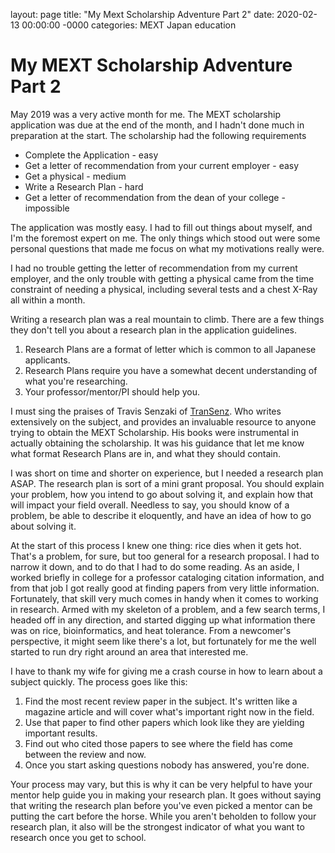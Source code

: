 layout: page
title: "My Mext Scholarship Adventure Part 2"
date: 2020-02-13 00:00:00 -0000
categories: MEXT Japan education
# My MEXT Scholarship Adventure Part 2

May 2019 was a very active month for me. The MEXT scholarship application was due at the end of the
month, and I hadn't done much in preparation at the start. The scholarship had the following
requirements

* Complete the Application - easy
* Get a letter of recommendation from your current employer - easy
* Get a physical - medium
* Write a Research Plan - hard
* Get a letter of recommendation from the dean of your college - impossible

The application was mostly easy. I had to fill out things about myself, and I'm the foremost expert
on me. The only things which stood out were some personal questions that made me focus on what my
motivations really were. 

I had no trouble getting the letter of recommendation from my current employer, and the only trouble
with getting a physical came from the time constraint of needing a physical, including several tests 
and a chest X-Ray all within a month. 

Writing a research plan was a real mountain to climb. There are a few things they don't tell you
about a research plan in the application guidelines.

1. Research Plans are a format of letter which is common to all Japanese applicants.
2. Research Plans require you have a somewhat decent understanding of what you're researching.
3. Your professor/mentor/PI should help you.

I must sing the praises of Travis Senzaki of
[TranSenz](http://www.transenzjapan.com/blog/category/mext/). Who writes extensively on the subject,
and provides an invaluable resource to anyone trying to obtain the MEXT Scholarship. His books were
instrumental in actually obtaining the scholarship. It was his guidance that let me know what format
Research Plans are in, and what they should contain.

I was short on time and shorter on experience, but I needed a research plan ASAP. The research plan
is sort of a mini grant proposal. You should explain your problem, how you intend to go about
solving it, and explain how that will impact your field overall. Needless to say, you should know
of a problem, be able to describe it eloquently, and have an idea of how to go about solving it.

At the start of this process I knew one thing: rice dies when it gets hot. That's a problem, for
sure, but too general for a research proposal. I had to narrow it down, and to do that I had to do
some reading. As an aside, I worked briefly in college for a professor cataloging citation
information, and from that job I got really good at finding papers from very little information.
Fortunately, that skill very much comes in handy when it comes to working in research. Armed with my
skeleton of a problem, and a few search terms, I headed off in any direction, and started digging up
what information there was on rice, bioinformatics, and heat tolerance. From a newcomer's
perspective, it might seem like there's a lot, but fortunately for me the well started to run dry
right around an area that interested me.

I have to thank my wife for giving me a crash course in how to learn about a subject quickly. The
process goes like this:

1. Find the most recent review paper in the subject. It's written like a magazine article and will
   cover what's important right now in the field.
2. Use that paper to find other papers which look like they are yielding important results.
3. Find out who cited those papers to see where the field has come between the review and now.
4. Once you start asking questions nobody has answered, you're done.

Your process may vary, but this is why it can be very helpful to have your mentor help guide you in
making your research plan. It goes without saying that writing the research plan before you've even
picked a mentor can be putting the cart before the horse. While you aren't beholden to follow your
research plan, it also will be the strongest indicator of what you want to research once you get to
school.
